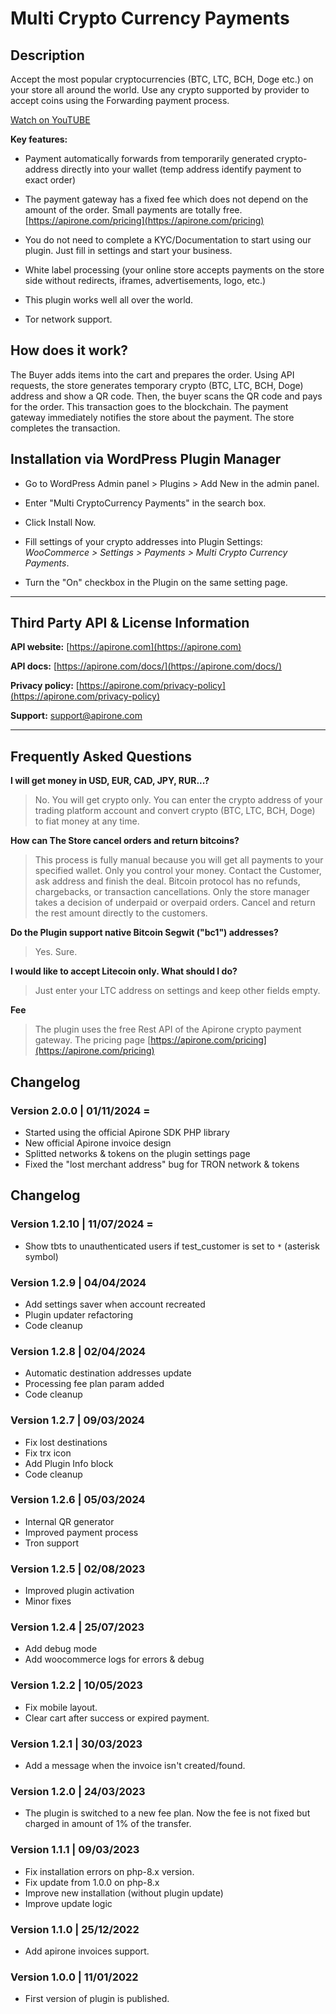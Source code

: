 # Multi Crypto Currency Payments

## Description

Accept the most popular cryptocurrencies (BTC, LTC, BCH, Doge etc.) on your store all around the world. Use any crypto supported by provider to accept coins using the Forwarding payment process.

[Watch on YouTUBE](https://www.youtube.com/watch?v=SKvp_K_FdDU)

**Key features:**

* Payment automatically forwards from temporarily generated crypto-address directly into your wallet (temp address identify payment to exact order)

* The payment gateway has a fixed fee which does not depend on the amount of the order. Small payments are totally free. [https://apirone.com/pricing](https://apirone.com/pricing)
  
* You do not need to complete a KYC/Documentation to start using our plugin. Just fill in settings and start your business.

* White label processing (your online store accepts payments on the store side without redirects, iframes, advertisements, logo, etc.)

* This plugin works well all over the world.

* Tor network support.

## How does it work?

The Buyer adds items into the cart and prepares the order.
Using API requests, the store generates temporary crypto (BTC, LTC, BCH, Doge) address and show a QR code.
Then, the buyer scans the QR code and pays for the order. This transaction goes to the blockchain.
The payment gateway immediately notifies the store about the payment.
The store completes the transaction.

## Installation via WordPress Plugin Manager

* Go to WordPress Admin panel > Plugins > Add New in the admin panel.

* Enter "Multi CryptoCurrency Payments" in the search box.

* Click Install Now.

* Fill settings of your crypto addresses into Plugin Settings: *WooCommerce > Settings > Payments > Multi Crypto Currency Payments*.

* Turn the "On" checkbox in the Plugin on the same setting page.

___

## Third Party API & License Information

**API website:** [https://apirone.com](https://apirone.com)

**API docs:** [https://apirone.com/docs/](https://apirone.com/docs/)

**Privacy policy:** [https://apirone.com/privacy-policy](https://apirone.com/privacy-policy)

**Support:** <support@apirone.com>
___

## Frequently Asked Questions ##

**I will get money in USD, EUR, CAD, JPY, RUR...?**

>No. You will get crypto only. You can enter the crypto address of your trading platform account and convert crypto (BTC, LTC, BCH, Doge) to fiat money at any time.

**How can The Store cancel orders and return bitcoins?**
> This process is fully manual because you will get all payments to your specified wallet. Only you control your money. Contact the Customer, ask address and finish the deal.
Bitcoin protocol has no refunds, chargebacks, or transaction cancellations.
Only the store manager takes a decision of underpaid or overpaid orders.
Cancel and return the rest amount directly to the customers.

**Do the Plugin support native Bitcoin Segwit ("bc1") addresses?**
>Yes. Sure.

**I would like to accept Litecoin only. What should I do?**
>Just enter your LTC address on settings and keep other fields empty.

**Fee**
>The plugin uses the free Rest API of the Apirone crypto payment gateway. The pricing page [https://apirone.com/pricing](https://apirone.com/pricing)

## Changelog

### Version 2.0.0 | 01/11/2024 =

* Started using the official Apirone SDK PHP library
* New official Apirone invoice design
* Splitted networks & tokens on the plugin settings page
* Fixed the "lost merchant address" bug for TRON network & tokens

## Changelog

### Version 1.2.10 | 11/07/2024 =

* Show tbts to unauthenticated users if test_customer is set to ```*``` (asterisk symbol)

### Version 1.2.9 | 04/04/2024

* Add settings saver when account recreated
* Plugin updater refactoring
* Code cleanup

### Version 1.2.8 | 02/04/2024

* Automatic destination addresses update
* Processing fee plan param added
* Code cleanup

### Version 1.2.7 | 09/03/2024

* Fix lost destinations
* Fix trx icon
* Add Plugin Info block
* Code cleanup

### Version 1.2.6 | 05/03/2024

* Internal QR generator
* Improved payment process
* Tron support

### Version 1.2.5 | 02/08/2023

* Improved plugin activation
* Minor fixes

### Version 1.2.4 | 25/07/2023

* Add debug mode
* Add woocommerce logs for errors & debug

### Version 1.2.2 | 10/05/2023

* Fix mobile layout.
* Clear cart after success or expired payment.

### Version 1.2.1 | 30/03/2023

* Add a message when the invoice isn't created/found.

### Version 1.2.0 | 24/03/2023

* The plugin is switched to a new fee plan.
  Now the fee is not fixed but charged in amount of 1% of the transfer.

### Version 1.1.1 | 09/03/2023

* Fix installation errors on php-8.x version.
* Fix update from 1.0.0 on php-8.x
* Improve new installation (without plugin update)
* Improve update logic

### Version 1.1.0 | 25/12/2022

* Add apirone invoices support.

### Version 1.0.0 | 11/01/2022

* First version of plugin is published.
